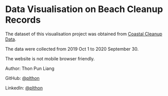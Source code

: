 # Data Visualisation on Beach Cleanup Records
The dataset of this visualisation project was obtained from [Coastal Cleanup Data](https://www.coastalcleanupdata.org/).

The data were collected from 2019 Oct 1 to 2020 September 30.

The website is not mobile browser friendly.


Author: Thon Pun Liang

GitHub: [@plthon](https://github.com/plthon)

LinkedIn: [@plthon](https://www.linkedin.com/in/plthon/)
